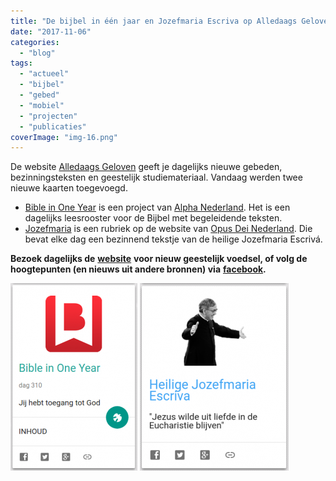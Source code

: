 ```yaml
---
title: "De bijbel in één jaar en Jozefmaria Escriva op Alledaags Geloven"
date: "2017-11-06"
categories: 
  - "blog"
tags: 
  - "actueel"
  - "bijbel"
  - "gebed"
  - "mobiel"
  - "projecten"
  - "publicaties"
coverImage: "img-16.png"
---
```


De website [Alledaags Geloven](http://alledaags.gelovenleren.net/) geeft je dagelijks nieuwe gebeden, bezinningsteksten en geestelijk studiemateriaal. Vandaag werden twee nieuwe kaarten toegevoegd.

- [Bible in One Year](http://bijbeljaar.nl/) is een project van [Alpha Nederland](http://www.alphanederland.org/). Het is een dagelijks leesrooster voor de Bijbel met begeleidende teksten.
- [Jozefmaria](http://opusdei.nl/nl-nl/section/jozefmaria/) is een rubriek op de website van [Opus Dei Nederland](http://opusdei.nl/nl-nl/). Die bevat elke dag een bezinnend tekstje van de heilige Jozefmaria Escrivá.

**Bezoek dagelijks de** [**website**](http://alledaags.gelovenleren.net/) **voor nieuw geestelijk voedsel, of volg de hoogtepunten (en nieuws uit andere bronnen) via** [**facebook**](https://www.facebook.com/alledaagsgeloven)**.**

[![](images/bible-in-one-year-203x300.png)](http://alledaags.gelovenleren.net/) [![](images/jozefmaria-238x300.png)](http://alledaags.gelovenleren.net/)
